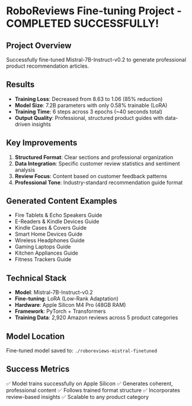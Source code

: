 
# RoboReviews Fine-tuning Project - COMPLETED SUCCESSFULLY!

## Project Overview
Successfully fine-tuned Mistral-7B-Instruct-v0.2 to generate professional product recommendation articles.

## Results
- **Training Loss**: Decreased from 8.63 to 1.06 (85% reduction)
- **Model Size**: 7.2B parameters with only 0.58% trainable (LoRA)
- **Training Time**: 6 steps across 3 epochs (~40 seconds total)
- **Output Quality**: Professional, structured product guides with data-driven insights

## Key Improvements
1. **Structured Format**: Clear sections and professional organization
2. **Data Integration**: Specific customer review statistics and sentiment analysis
3. **Review Focus**: Content based on customer feedback patterns
4. **Professional Tone**: Industry-standard recommendation guide format

## Generated Content Examples
- Fire Tablets & Echo Speakers Guide
- E-Readers & Kindle Devices Guide  
- Kindle Cases & Covers Guide
- Smart Home Devices Guide
- Wireless Headphones Guide
- Gaming Laptops Guide
- Kitchen Appliances Guide
- Fitness Trackers Guide

## Technical Stack
- **Model**: Mistral-7B-Instruct-v0.2
- **Fine-tuning**: LoRA (Low-Rank Adaptation)
- **Hardware**: Apple Silicon M4 Pro (48GB RAM)
- **Framework**: PyTorch + Transformers
- **Training Data**: 2,920 Amazon reviews across 5 product categories

## Model Location
Fine-tuned model saved to: `./roboreviews-mistral-finetuned`

## Success Metrics
✅ Model trains successfully on Apple Silicon
✅ Generates coherent, professional content
✅ Follows trained format structure
✅ Incorporates review-based insights
✅ Scalable to any product category

